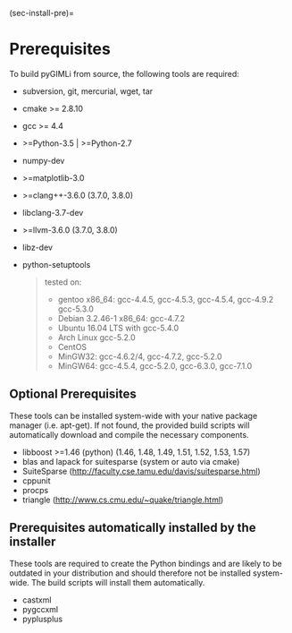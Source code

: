 (sec-install-pre)=

# Prerequisites

To build pyGIMLi from source, the following tools are required:

- subversion, git, mercurial, wget, tar

- cmake >= 2.8.10

- gcc >= 4.4

- \>=Python-3.5 | >=Python-2.7

- numpy-dev

- \>=matplotlib-3.0

- \>=clang++-3.6.0 (3.7.0, 3.8.0)

- libclang-3.7-dev

- \>=llvm-3.6.0 (3.7.0, 3.8.0)

- libz-dev

- python-setuptools

  > tested on:
  >
  > - gentoo x86_64: gcc-4.4.5, gcc-4.5.3, gcc-4.5.4, gcc-4.9.2 gcc-5.3.0
  > - Debian 3.2.46-1 x86_64: gcc-4.7.2
  > - Ubuntu 16.04 LTS with gcc-5.4.0
  > - Arch Linux gcc-5.2.0
  > - CentOS
  > - MinGW32: gcc-4.6.2/4, gcc-4.7.2, gcc-5.2.0
  > - MinGW64: gcc-4.5.4, gcc-5.2.0, gcc-6.3.0, gcc-7.1.0

## Optional Prerequisites

These tools can be installed system-wide with your native package manager (i.e.
apt-get). If not found, the provided build scripts will automatically download
and compile the necessary components.

- libboost >=1.46 (python) (1.46, 1.48, 1.49, 1.51, 1.52, 1.53, 1.57)
- blas and lapack for suitesparse (system or auto via cmake)
- SuiteSparse (<http://faculty.cse.tamu.edu/davis/suitesparse.html>)
- cppunit
- procps
- triangle (<http://www.cs.cmu.edu/~quake/triangle.html>)

## Prerequisites automatically installed by the installer

These tools are required to create the Python bindings and are likely to be
outdated in your distribution and should therefore not be installed
system-wide. The build scripts will install them automatically.

- castxml
- pygccxml
- pyplusplus
